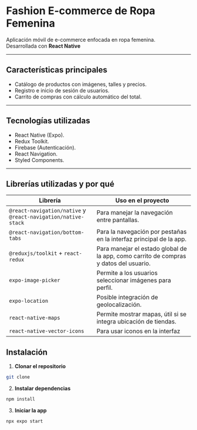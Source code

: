 # Fashion E-commerce de Ropa Femenina

Aplicación móvil de e-commerce enfocada en ropa femenina.  
Desarrollada con **React Native** 

---

## Características principales
-  Catálogo de productos con imágenes, talles y precios.  
-  Registro e inicio de sesión de usuarios.  
-  Carrito de compras con cálculo automático del total.  
 

---

## Tecnologías utilizadas
-  React Native (Expo).  
-  Redux Toolkit.  
-  Firebase (Autenticación).  
-  React Navigation.  
-  Styled Components.  

---

## Librerías utilizadas y por qué
| Librería | Uso en el proyecto |
|----------|-----------------|
| `@react-navigation/native` y `@react-navigation/native-stack` | Para manejar la navegación entre pantallas. |
| `@react-navigation/bottom-tabs` | Para la navegación por pestañas en la interfaz principal de la app. |
| `@reduxjs/toolkit` + `react-redux` | Para manejar el estado global de la app, como carrito de compras y datos del usuario. |
| `expo-image-picker` | Permite a los usuarios seleccionar imágenes para perfil. |
| `expo-location` | Posible integración de geolocalización. |
| `react-native-maps` | Permite mostrar mapas, útil si se integra ubicación de tiendas. |
| `react-native-vector-icons` | Para usar iconos en la interfaz  |


## Instalación 
1. **Clonar el repositorio**
```bash
git clone
```
2. **Instalar dependencias**
```bash
npm install
```
3. **Iniciar la app**
```bash
npx expo start
```